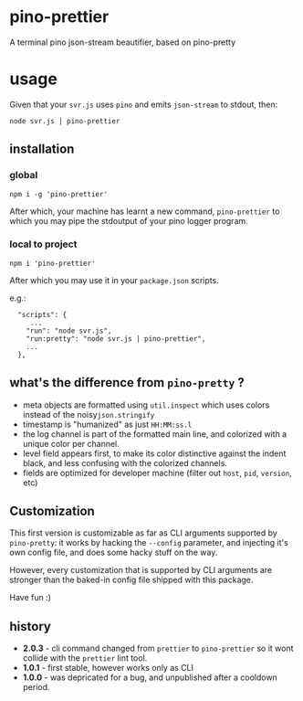 # pino-prettier

A terminal pino json-stream beautifier, based on pino-pretty

# usage

Given that your `svr.js` uses `pino` and emits `json-stream` to stdout, then:

```
node svr.js | pino-prettier
```
## installation

### global

```
npm i -g 'pino-prettier'
```
After which, your machine has learnt a new command, `pino-prettier` to which you may pipe the stdoutput of your pino logger program.

### local to project

```
npm i 'pino-prettier'
```

After which you may use it in your `package.json` scripts.

e.g.:
```
  "scripts": {
     ...
    "run": "node svr.js",
    "run:pretty": "node svr.js | pino-prettier",
    ...
  },
```

## what's the difference from `pino-pretty` ?
 - meta objects are formatted using `util.inspect` which uses colors instead of the noisy`json.stringify`
 - timestamp is "humanized" as just `HH:MM:ss.l`
 - the log channel is part of the formatted main line, and colorized with a unique color per channel.
 - level field appears first, to make its color distinctive against the indent black, and less confusing with the colorized channels.
 - fields are optimized for developer machine (filter out `host`, `pid`, `version`, etc)

## Customization
This first version is customizable as far as CLI arguments supported by `pino-pretty`: it works by hacking the `--config` parameter, and injecting it's own config file, and does some hacky stuff on the way.

However, every customization that is supported by CLI arguments are stronger than the baked-in config file shipped with this package.

Have fun :)

## history

* **2.0.3** - cli command changed from `prettier` to `pino-prettier` so it wont collide with the `prettier` lint tool.
* **1.0.1** - first stable, however works only as CLI
* **1.0.0** - was depricated for a bug, and unpublished after a cooldown period.